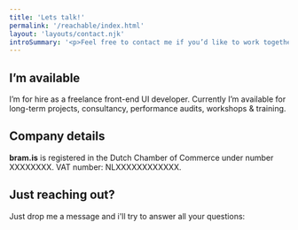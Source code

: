 ```yaml
---
title: 'Lets talk!'
permalink: '/reachable/index.html'
layout: 'layouts/contact.njk'
introSummary: '<p>Feel free to contact me if you’d like to work together or just to have a chat. </p>'
---
```


## I’m available
I’m for hire as a freelance front-end UI developer. Currently I’m available for long-term projects, consultancy, performance audits, workshops & training.

## Company details
**bram.is** is registered in the Dutch Chamber of Commerce under number XXXXXXXX. VAT number: NLXXXXXXXXXXXX.

## Just reaching out?
Just drop me a message and i'll try to answer all your questions:
